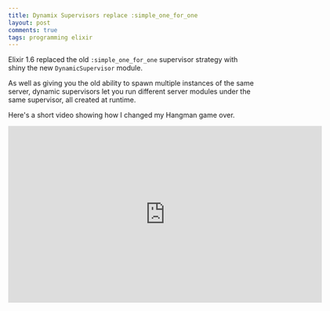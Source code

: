 ```yaml
---
title: Dynamix Supervisors replace :simple_one_for_one
layout: post
comments: true
tags: programming elixir
---
```


Elixir 1.6 replaced the old `:simple_one_for_one` supervisor strategy
with shiny the new `DynamicSupervisor` module.

As well as giving you the old ability to spawn multiple instances of the same server, dynamic supervisors let you run different server modules under the same supervisor, all created at runtime.

Here's a short video showing how I changed my Hangman game over.

<iframe src="https://player.vimeo.com/video/253159406?title=0&byline=0&portrait=0" width="640" height="360" frameborder="0" webkitallowfullscreen mozallowfullscreen allowfullscreen></iframe>